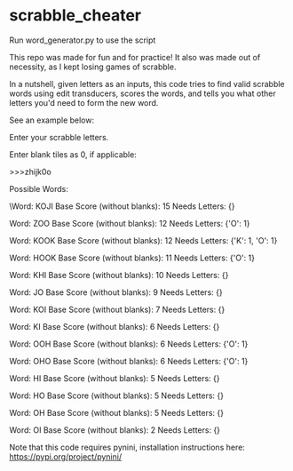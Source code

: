 # scrabble_cheater
Run word_generator.py to use the script

This repo was made for fun and for practice! It also was made out of necessity, as I kept losing games of scrabble.

In a nutshell, given letters as an inputs, this code tries to find valid scrabble words using edit transducers, scores the words, and tells you what other letters you'd need to form the new word.

See an example below:

Enter your scrabble letters.

Enter blank tiles as 0, if applicable:

\>\>\>zhijk0o

Possible Words:

\Word: KOJI      Base Score (without blanks): 15    Needs Letters: {}

Word: ZOO       Base Score (without blanks): 12    Needs Letters: {'O': 1}

Word: KOOK      Base Score (without blanks): 12    Needs Letters: {'K': 1, 'O': 1}

Word: HOOK      Base Score (without blanks): 11    Needs Letters: {'O': 1}

Word: KHI       Base Score (without blanks): 10    Needs Letters: {}

Word: JO        Base Score (without blanks): 9     Needs Letters: {}

Word: KOI       Base Score (without blanks): 7     Needs Letters: {}

Word: KI        Base Score (without blanks): 6     Needs Letters: {}

Word: OOH       Base Score (without blanks): 6     Needs Letters: {'O': 1}

Word: OHO       Base Score (without blanks): 6     Needs Letters: {'O': 1}

Word: HI        Base Score (without blanks): 5     Needs Letters: {}

Word: HO        Base Score (without blanks): 5     Needs Letters: {}

Word: OH        Base Score (without blanks): 5     Needs Letters: {}

Word: OI        Base Score (without blanks): 2     Needs Letters: {}


Note that this code requires pynini, installation instructions here: https://pypi.org/project/pynini/
